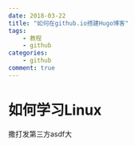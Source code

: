 ```yaml
---
date: 2018-03-22
title: "如何在github.io搭建Hugo博客"
tags:
    - 教程
    - github
categories:
    - github
comment: true
---
```


# 如何学习Linux

撒打发第三方asdf大